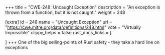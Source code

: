 +++
title = "CWE-248: Uncaught Exception"
description	= "An exception is thrown from a function, but it is not caught."
weight = 248

[extra]
id = 248
name = "Uncaught Exception"
url = "https://cwe.mitre.org/data/definitions/248.html"
vote = "Virtually Impossible"
clippy_helps = false
rust_docs_links = [
	
]
+++
One of the big selling-points of Rust safety - they take a hard line on exceptions
